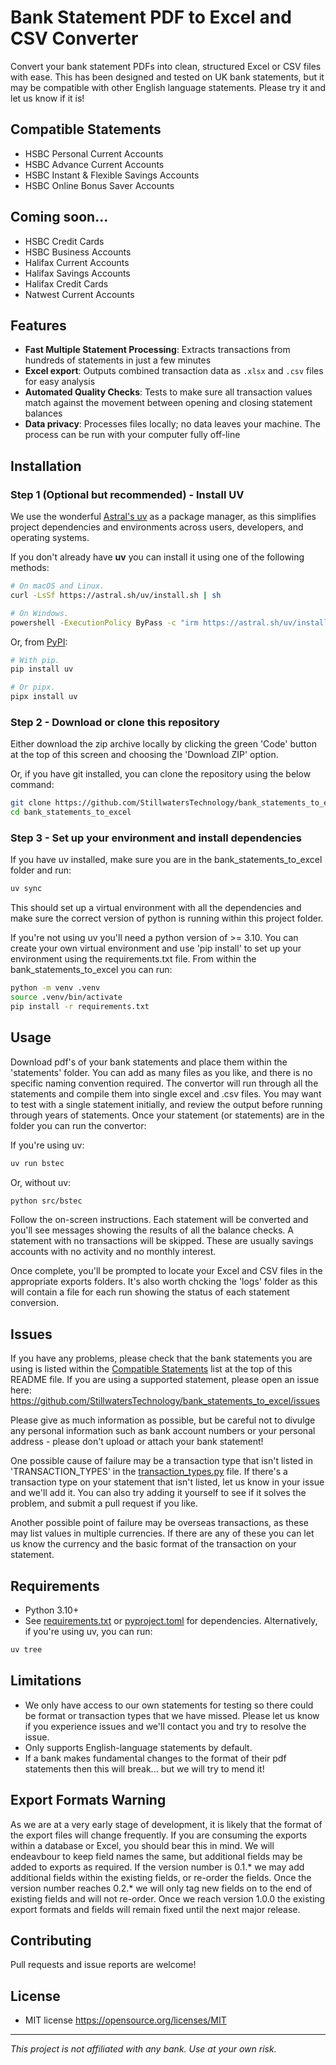 # Bank Statement PDF to Excel and CSV Converter

Convert your bank statement PDFs into clean, structured Excel or CSV files with ease.
This has been designed and tested on UK bank statements, but it may be compatible with other English language statements.  Please try it and let us know if it is!

## Compatible Statements
- HSBC Personal Current Accounts
- HSBC Advance Current Accounts
- HSBC Instant & Flexible Savings Accounts
- HSBC Online Bonus Saver Accounts

## Coming soon...
- HSBC Credit Cards
- HSBC Business Accounts
- Halifax Current Accounts
- Halifax Savings Accounts
- Halifax Credit Cards
- Natwest Current Accounts

## Features

- **Fast Multiple Statement Processing**: Extracts transactions from hundreds of statements in just a few minutes
- **Excel export**: Outputs combined transaction data as `.xlsx` and `.csv` files for easy analysis
- **Automated Quality Checks**: Tests to make sure all transaction values match against the movement between opening and closing statement balances
- **Data privacy**: Processes files locally; no data leaves your machine. The process can be run with your computer fully off-line

## Installation

### Step 1 (Optional but recommended) - Install UV
We use the wonderful [Astral's uv](https://github.com/astral-sh/uv) as a package manager, as this simplifies project dependencies and environments across users, developers, and operating systems.

If you don't already have **uv** you can install it using one of the following methods:

```bash
# On macOS and Linux.
curl -LsSf https://astral.sh/uv/install.sh | sh
```

```bash
# On Windows.
powershell -ExecutionPolicy ByPass -c "irm https://astral.sh/uv/install.ps1 | iex"
```

Or, from [PyPI](https://pypi.org/project/uv/):

```bash
# With pip.
pip install uv
```

```bash
# Or pipx.
pipx install uv
```

### Step 2 - Download or clone this repository

Either download the zip archive locally by clicking the green 'Code' button at the top of this screen and choosing the 'Download ZIP' option.

Or, if you have git installed, you can clone the repository using the below command:
    
```bash
git clone https://github.com/StillwatersTechnology/bank_statements_to_excel.git
cd bank_statements_to_excel
```

### Step 3 - Set up your environment and install dependencies

If you have uv installed, make sure you are in the bank_statements_to_excel folder and run:

```bash
uv sync
```

This should set up a virtual environment with all the dependencies and make sure the correct version of python is running within this project folder.

If you're not using uv you'll need a python version of >= 3.10.  You can create your own virtual environment and use 'pip install' to set up your environment using the requirements.txt file.
From within the bank_statements_to_excel you can run:

```bash
python -m venv .venv
source .venv/bin/activate
pip install -r requirements.txt
```

## Usage

Download pdf's of your bank statements and place them within the 'statements' folder.  You can add as many files as you like, and there is no specific naming convention required.  The convertor will run through all the statements and compile them into single excel and .csv files.  You may want to test with a single statement initially, and review the output before running through years of statements.
Once your statement (or statements) are in the folder you can run the convertor:

If you're using uv:
```bash
uv run bstec
```

Or, without uv:
```bash
python src/bstec
```

Follow the on-screen instructions.  Each statement will be converted and you'll see messages showing the results of all the balance checks.
A statement with no transactions will be skipped.  These are usually savings accounts with no activity and no monthly interest.

Once complete, you'll be prompted to locate your Excel and CSV files in the appropriate exports folders.  It's also worth chcking the 'logs' folder as this will contain a file for each run showing the status of each statement conversion.

## Issues

If you have any problems, please check that the bank statements you are using is listed within the [Compatible Statements](#compatible-statements) list at the top of this README file.  If you are using a supported statement, please open an issue here: https://github.com/StillwatersTechnology/bank_statements_to_excel/issues

Please give as much information as possible, but be careful not to divulge any personal information such as bank account numbers or your personal address - please don't upload or attach your bank statement! 

One possible cause of failure may be a transaction type that isn't listed in 'TRANSACTION_TYPES' in the [transaction_types.py](modules/transaction_types.py) file.  If there's a transaction type on your statement that isn't listed, let us know in your issue and we'll add it.  You can also try adding it yourself to see if it solves the problem, and submit a pull request if you like.

Another possible point of failure may be overseas transactions, as these may list values in multiple currencies.  If there are any of these you can let us know the currency and the basic format of the transaction on your statement.

## Requirements

- Python 3.10+
- See [requirements.txt](requirements.txt) or [pyproject.toml](pyproject.toml) for dependencies. Alternatively, if you're using uv, you can run:

```bash
uv tree
```

## Limitations

- We only have access to our own statements for testing so there could be format or transaction types that we have missed.  Please let us know if you experience issues and we'll contact you and try to resolve the issue.
- Only supports English-language statements by default.
- If a bank makes fundamental changes to the format of their pdf statements then this will break...  but we will try to mend it!

## Export Formats Warning

As we are at a very early stage of development, it is likely that the format of the export files will change frequently. If you are consuming the exports within a database or Excel, you should bear this in mind.  We will endeavbour to keep field names the same, but additional fields may be added to exports as required.  If the version number is 0.1.* we may add additional fields within the existing fields, or re-order the fields.  Once the version number reaches 0.2.* we will only tag new fields on to the end of existing fields and will not re-order. Once we reach version 1.0.0 the existing export formats and fields will remain fixed until the next major release. 


## Contributing

Pull requests and issue reports are welcome!

## License

- MIT license <https://opensource.org/licenses/MIT>

---

*This project is not affiliated with any bank. Use at your own risk.*
